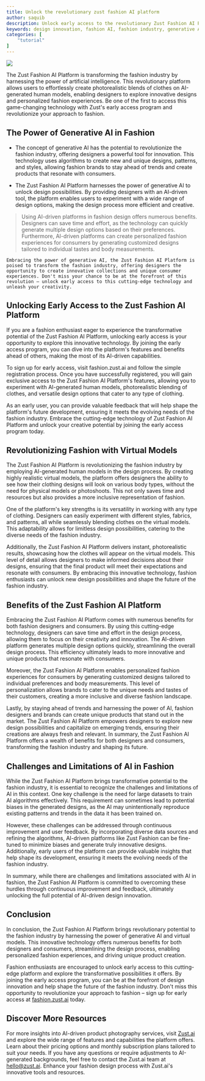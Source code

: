 ```yaml
---
title: Unlock the revolutionary zust fashion AI platform
author: saquib
description: Unlock early access to the revolutionary Zust Fashion AI Platform and transform your approach to fashion. Harness the power of generative AI to create personalized designs and explore innovative collections. Join the early access program today at fashion.zust.ai.
keywords: design innovation, fashion AI, fashion industry, generative AI, innovative technology, virtual models
categories: [
    "tutorial"
]
---
```


![](https://s3-us-west-2.amazonaws.com/speedybrandimages/34b319ca-2fa2-40f5-aba3-7c5cc8539460-837b7c2d-6126-4f75-a935-5d20b788239f.png)

The Zust Fashion AI Platform is transforming the fashion industry by harnessing the power of artificial intelligence. This revolutionary platform allows users to effortlessly create photorealistic blends of clothes on AI-generated human models, enabling designers to explore innovative designs and personalized fashion experiences. Be one of the first to access this game-changing technology with Zust's early access program and revolutionize your approach to fashion.

The Power of Generative AI in Fashion
-------------------------------------

*   The concept of generative AI has the potential to revolutionize the fashion industry, offering designers a powerful tool for innovation. This technology uses algorithms to create new and unique designs, patterns, and styles, allowing fashion brands to stay ahead of trends and create products that resonate with consumers.
    
*   The Zust Fashion AI Platform harnesses the power of generative AI to unlock design possibilities. By providing designers with an AI-driven tool, the platform enables users to experiment with a wide range of design options, making the design process more efficient and creative.
    

> Using AI-driven platforms in fashion design offers numerous benefits. Designers can save time and effort, as the technology can quickly generate multiple design options based on their preferences. Furthermore, AI-driven platforms can create personalized fashion experiences for consumers by generating customized designs tailored to individual tastes and body measurements.

    Embracing the power of generative AI, the Zust Fashion AI Platform is poised to transform the fashion industry, offering designers the opportunity to create innovative collections and unique consumer experiences. Don't miss your chance to be at the forefront of this revolution – unlock early access to this cutting-edge technology and unleash your creativity.

Unlocking Early Access to the Zust Fashion AI Platform
------------------------------------------------------

If you are a fashion enthusiast eager to experience the transformative potential of the Zust Fashion AI Platform, unlocking early access is your opportunity to explore this innovative technology. By joining the early access program, you can dive into the platform's features and benefits ahead of others, making the most of its AI-driven capabilities.

To sign up for early access, visit fashion.zust.ai and follow the simple registration process. Once you have successfully registered, you will gain exclusive access to the Zust Fashion AI Platform's features, allowing you to experiment with AI-generated human models, photorealistic blending of clothes, and versatile design options that cater to any type of clothing.

As an early user, you can provide valuable feedback that will help shape the platform's future development, ensuring it meets the evolving needs of the fashion industry. Embrace the cutting-edge technology of Zust Fashion AI Platform and unlock your creative potential by joining the early access program today.

Revolutionizing Fashion with Virtual Models
-------------------------------------------

The Zust Fashion AI Platform is revolutionizing the fashion industry by employing AI-generated human models in the design process. By creating highly realistic virtual models, the platform offers designers the ability to see how their clothing designs will look on various body types, without the need for physical models or photoshoots. This not only saves time and resources but also provides a more inclusive representation of fashion.

One of the platform's key strengths is its versatility in working with any type of clothing. Designers can easily experiment with different styles, fabrics, and patterns, all while seamlessly blending clothes on the virtual models. This adaptability allows for limitless design possibilities, catering to the diverse needs of the fashion industry.

Additionally, the Zust Fashion AI Platform delivers instant, photorealistic results, showcasing how the clothes will appear on the virtual models. This level of detail allows designers to make informed decisions about their designs, ensuring that the final product will meet their expectations and resonate with consumers. By embracing this innovative technology, fashion enthusiasts can unlock new design possibilities and shape the future of the fashion industry.

Benefits of the Zust Fashion AI Platform
----------------------------------------

Embracing the Zust Fashion AI Platform comes with numerous benefits for both fashion designers and consumers. By using this cutting-edge technology, designers can save time and effort in the design process, allowing them to focus on their creativity and innovation. The AI-driven platform generates multiple design options quickly, streamlining the overall design process. This efficiency ultimately leads to more innovative and unique products that resonate with consumers.

Moreover, the Zust Fashion AI Platform enables personalized fashion experiences for consumers by generating customized designs tailored to individual preferences and body measurements. This level of personalization allows brands to cater to the unique needs and tastes of their customers, creating a more inclusive and diverse fashion landscape.

Lastly, by staying ahead of trends and harnessing the power of AI, fashion designers and brands can create unique products that stand out in the market. The Zust Fashion AI Platform empowers designers to explore new design possibilities and capitalize on emerging trends, ensuring their creations are always fresh and relevant. In summary, the Zust Fashion AI Platform offers a wealth of benefits for both designers and consumers, transforming the fashion industry and shaping its future.

Challenges and Limitations of AI in Fashion
-------------------------------------------

While the Zust Fashion AI Platform brings transformative potential to the fashion industry, it is essential to recognize the challenges and limitations of AI in this context. One key challenge is the need for large datasets to train AI algorithms effectively. This requirement can sometimes lead to potential biases in the generated designs, as the AI may unintentionally reproduce existing patterns and trends in the data it has been trained on.

However, these challenges can be addressed through continuous improvement and user feedback. By incorporating diverse data sources and refining the algorithms, AI-driven platforms like Zust Fashion can be fine-tuned to minimize biases and generate truly innovative designs. Additionally, early users of the platform can provide valuable insights that help shape its development, ensuring it meets the evolving needs of the fashion industry.

In summary, while there are challenges and limitations associated with AI in fashion, the Zust Fashion AI Platform is committed to overcoming these hurdles through continuous improvement and feedback, ultimately unlocking the full potential of AI-driven design innovation.

Conclusion
----------

In conclusion, the Zust Fashion AI Platform brings revolutionary potential to the fashion industry by harnessing the power of generative AI and virtual models. This innovative technology offers numerous benefits for both designers and consumers, streamlining the design process, enabling personalized fashion experiences, and driving unique product creation.

Fashion enthusiasts are encouraged to unlock early access to this cutting-edge platform and explore the transformative possibilities it offers. By joining the early access program, you can be at the forefront of design innovation and help shape the future of the fashion industry. Don't miss this opportunity to revolutionize your approach to fashion – sign up for early access at [fashion.zust.ai](https://fashion.zust.ai) today.

Discover More Resources
-----------------------

For more insights into AI-driven product photography services, visit [Zust.ai](https://zust.ai) and explore the wide range of features and capabilities the platform offers. Learn about their pricing options and monthly subscription plans tailored to suit your needs. If you have any questions or require adjustments to AI-generated backgrounds, feel free to contact the Zust.ai team at [hello@zust.ai](mailto:hello@zust.ai). Enhance your fashion design process with Zust.ai's innovative tools and resources.